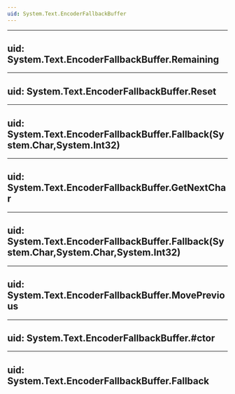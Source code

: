 ```yaml
---
uid: System.Text.EncoderFallbackBuffer
---
```


---
uid: System.Text.EncoderFallbackBuffer.Remaining
---

---
uid: System.Text.EncoderFallbackBuffer.Reset
---

---
uid: System.Text.EncoderFallbackBuffer.Fallback(System.Char,System.Int32)
---

---
uid: System.Text.EncoderFallbackBuffer.GetNextChar
---

---
uid: System.Text.EncoderFallbackBuffer.Fallback(System.Char,System.Char,System.Int32)
---

---
uid: System.Text.EncoderFallbackBuffer.MovePrevious
---

---
uid: System.Text.EncoderFallbackBuffer.#ctor
---

---
uid: System.Text.EncoderFallbackBuffer.Fallback
---
